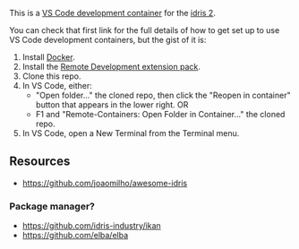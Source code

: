 This is a [VS Code development container](https://github.com/microsoft/vscode-dev-containers) for the [idris 2](https://www.idris-lang.org/).

You can check that first link for the full details of how to get set up to use VS Code development containers, but the gist of it is:

1. Install [Docker](https://docs.docker.com/get-docker/).
2. Install the [Remote Development extension pack](https://marketplace.visualstudio.com/items?itemName=ms-vscode-remote.vscode-remote-extensionpack).
3. Clone this repo.
4. In VS Code, either:
   - "Open folder..." the cloned repo, then click the "Reopen in container" button that appears in the lower right.
     OR
   - F1 and "Remote-Containers: Open Folder in Container..." the cloned repo.
5. In VS Code, open a New Terminal from the Terminal menu.

## Resources

- https://github.com/joaomilho/awesome-idris

### Package manager?

- https://github.com/idris-industry/ikan
- https://github.com/elba/elba
